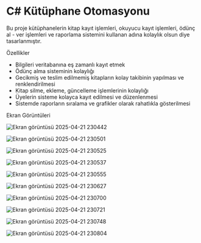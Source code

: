 # C# Kütüphane Otomasyonu

Bu proje kütüphanelerin kitap kayıt işlemleri, okuyucu kayıt işlemleri, ödünç al - ver işlemleri ve raporlama sistemini kullanan adına kolaylık olsun diye tasarlanmıştır.

Özellikler
* Bilgileri veritabanına eş zamanlı kayıt etmek
* Ödünç alma sisteminin kolaylığı
* Gecikmiş ve teslim edilmemiş kitapların kolay takibinin yapılması ve renklendirilmesi
* Kitap silme, ekleme, güncelleme işlemlerinin kolaylığı
* Üyelerin sisteme kolayca kayıt edilmesi ve düzenlenmesi
* Sistemde raporların sıralama ve grafikler olarak rahatlıkla gösterilmesi

Ekran Görüntüleri

![Ekran görüntüsü 2025-04-21 230442](https://github.com/user-attachments/assets/50da55f2-69b2-4a94-8c4a-f7d23d004376)

![Ekran görüntüsü 2025-04-21 230501](https://github.com/user-attachments/assets/8dbcd41c-a5cb-4c21-8633-222addf8127a)

![Ekran görüntüsü 2025-04-21 230525](https://github.com/user-attachments/assets/2deef059-79a6-48de-ab9c-286fad6daf1d)

![Ekran görüntüsü 2025-04-21 230537](https://github.com/user-attachments/assets/5ae6b6ad-9b1b-4ab6-b0ec-e44a37662acb)

![Ekran görüntüsü 2025-04-21 230555](https://github.com/user-attachments/assets/a6e52c8a-01f4-48bf-bc7b-2df55a32c9d3)

![Ekran görüntüsü 2025-04-21 230627](https://github.com/user-attachments/assets/9bceb3ba-cd73-45c6-bb31-f332c25b4653)

![Ekran görüntüsü 2025-04-21 230700](https://github.com/user-attachments/assets/d90eba44-12cb-40ba-b720-c4a3960e523c)

![Ekran görüntüsü 2025-04-21 230721](https://github.com/user-attachments/assets/924b03ff-e668-4c74-8fba-fced9fef89d8)

![Ekran görüntüsü 2025-04-21 230748](https://github.com/user-attachments/assets/849d4edd-6f08-4f5a-b536-22c9d43014bc)

![Ekran görüntüsü 2025-04-21 230804](https://github.com/user-attachments/assets/d5894089-6602-4357-880b-fc807afcde7d)
